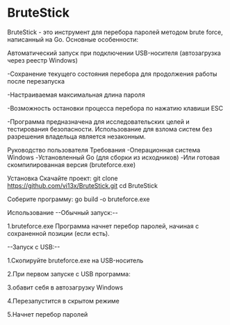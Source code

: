 # BruteStick
BruteStick - это инструмент для перебора паролей методом brute force, написанный на Go. Основные особенности:

Автоматический запуск при подключении USB-носителя (автозагрузка через реестр Windows)

-Сохранение текущего состояния перебора для продолжения работы после перезапуска

-Настраиваемая максимальная длина пароля

-Возможность остановки процесса перебора по нажатию клавиши ESC

-Программа предназначена для исследовательских целей и тестирования безопасности. Использование для взлома систем без разрешения владельца является незаконным.

Руководство пользователя
Требования
-Операционная система Windows
-Установленный Go (для сборки из исходников)
-Или готовая скомпилированная версия (bruteforce.exe)

Установка
Скачайте проект:
git clone https://github.com/vi13x/BruteStick.git
cd BruteStick

Соберите программу:
go build -o bruteforce.exe

Использование
--Обычный запуск:--

1.bruteforce.exe
Программа начнет перебор паролей, начиная с сохраненной позиции (если есть).

--Запуск с USB:--

1.Скопируйте bruteforce.exe на USB-носитель

2.При первом запуске с USB программа:

3.обавит себя в автозагрузку Windows

4.Перезапустится в скрытом режиме

5.Начнет перебор паролей

